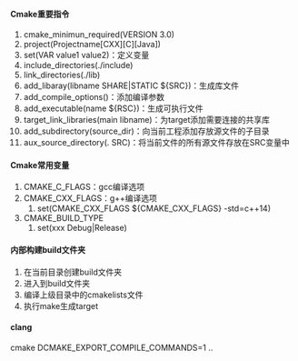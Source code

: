 #### Cmake重要指令
1. cmake_minimun_required(VERSION 3.0)
2. project(Projectname[CXX][C][Java])
3. set(VAR value1 value2)：定义变量
4. include_directories(./include)
5. link_directories(./lib)
6. add_libaray(libname SHARE|STATIC ${SRC})：生成库文件
7. add_compile_options()：添加编译参数
8. add_executable(name ${RSC})：生成可执行文件
9. target_link_libraries(main libname)：为target添加需要连接的共享库
10. add_subdirectory(source_dir)：向当前工程添加存放源文件的子目录
11. aux_source_directory(. SRC)：将当前文件的所有源文件存放在SRC变量中
#### Cmake常用变量
1. CMAKE_C_FLAGS：gcc编译选项
2. CMAKE_CXX_FLAGS：g++编译选项
	1. set(CMAKE_CXX_FLAGS ${CMAKE_CXX_FLAGS} -std=c++14)
3. CMAKE_BUILD_TYPE
	1. set(xxx Debug|Release)
#### 内部构建build文件夹
1. 在当前目录创建build文件夹
2. 进入到build文件夹
3. 编译上级目录中的cmakelists文件
4. 执行make生成target
#### clang
cmake DCMAKE_EXPORT_COMPILE_COMMANDS=1 ..